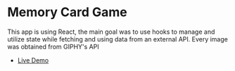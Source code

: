 # Memory Card Game

This app is using React, the main goal was to use hooks to manage and utilize state while fetching and using data from an external API. Every image was obtained from GIPHY's API

- [Live Demo](https://memory-card-silk-omega.vercel.app/)
